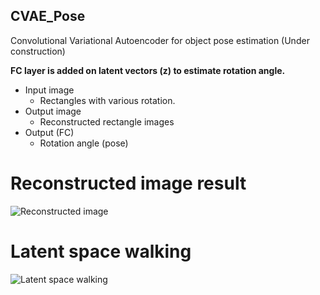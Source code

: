 ## CVAE_Pose
Convolutional Variational Autoencoder for object pose estimation (Under construction)

**FC layer is added on latent vectors (z) to estimate rotation angle.**

* Input image
  * Rectangles with various rotation.
* Output image
  * Reconstructed rectangle images
* Output (FC)
  * Rotation angle (pose)

# Reconstructed image result
![Reconstructed image](https://github.com/peytonhong/CVAE_Pose/blob/master/cvae.gif)

# Latent space walking
![Latent space walking](https://github.com/peytonhong/CVAE_Pose/blob/master/latent%20space%20walking.jpg)

